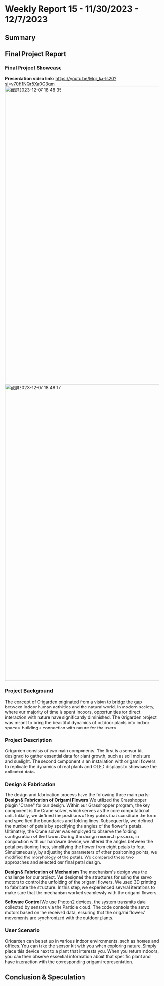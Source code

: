 # Weekly Report 15 - 11/30/2023 - 12/7/2023

## Summary

## Final Project Report
### Final Project Showcase
**Presentation video link:** https://youtu.be/Mqj_ka-ls20?si=v70H1NQr5XaOG3qm
<img width="975" alt="截屏2023-12-07 18 48 35" src="https://github.com/Berkeley-MDes/tdf-fa23-PikaG/assets/74200423/39aee646-e729-4611-b705-df16021bcc77">
<img width="972" alt="截屏2023-12-07 18 48 17" src="https://github.com/Berkeley-MDes/tdf-fa23-PikaG/assets/74200423/d2df3269-8dcb-491d-9d4c-743f0f191119">

### Project Background
The concept of Origarden originated from a vision to bridge the gap between indoor human activities and the natural world. In modern society, where our majority of time is spent indoors, opportunities for direct interaction with nature have significantly diminished. The Origarden project was meant to bring the beautiful dynamics of outdoor plants into indoor spaces, building a connection with nature for the users.

### Project Description
Origarden consists of two main components. The first is a sensor kit designed to gather essential data for plant growth, such as soil moisture and sunlight. The second component is an installation with origami flowers to replicate the dynamics of real plants and OLED displays to showcase the collected data.

### Design & Fabrication
The design and fabrication process have the following three main parts:
**Design & Fabrication of Origami Flowers**
We utilized the Grasshopper plugin "Crane" for our design. Within our Grasshopper program, the key component is the Crane solver, which serves as the core computational unit. Initially, we defined the positions of key points that constitute the form and specified the boundaries and folding lines. Subsequently, we defined the number of petals by specifying the angles of the flower's petals. Ultimately, the Crane solver was employed to observe the folding configuration of the flower.
During the design research process, in conjunction with our hardware device, we altered the angles between the petal positioning lines, simplifying the flower from eight petals to four. Simultaneously, by adjusting the parameters of other positioning points, we modified the morphology of the petals. We compared these two approaches and selected our final petal design.

**Design & Fabrication of Mechanism**
The mechanism's design was the challenge for our project. We designed the structures for using the servo motors to control the unfolding of the origami flowers. We used 3D printing to fabricate the structure. In this step, we experienced several iterations to make sure that the mechanism worked seamlessly with the origami flowers.

**Software Control**
We use Photon2 devices, the system transmits data collected by sensors via the Particle cloud. The code controls the servo motors based on the received data, ensuring that the origami flowers' movements are synchronized with the outdoor plants. 

### User Scenario
Origarden can be set up in various indoor environments, such as homes and offices. You can take the sensor kit with you when exploring nature. Simply place this device next to a plant that interests you. When you return indoors, you can then observe essential information about that specific plant and have interaction with the corresponding origami representation.

## Conclusion & Speculation
